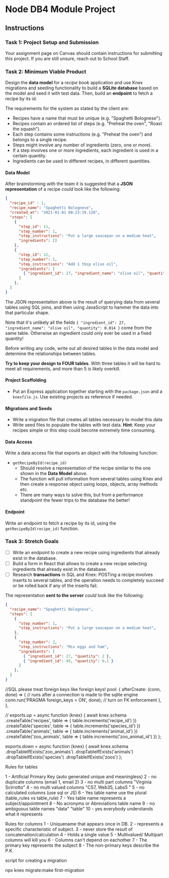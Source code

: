 # Node DB4 Module Project

## Instructions

### Task 1: Project Setup and Submission

Your assignment page on Canvas should contain instructions for submitting this project. If you are still unsure, reach out to School Staff.

### Task 2: Minimum Viable Product

Design the **data model** for a _recipe book_ application and use Knex migrations and seeding functionality to build a **SQLite database** based on the model and seed it with test data. Then, build an **endpoint** to fetch a recipe by its id.

The requirements for the system as stated by the client are:

- Recipes have a name that must be unique (e.g. "Spaghetti Bolognese").
- Recipes contain an ordered list of steps (e.g. "Preheat the oven", "Roast the squash").
- Each step contains some instructions (e.g. "Preheat the oven") and belongs to a single recipe.
- Steps might involve any number of ingredients (zero, one or more).
- If a step involves one or more ingredients, each ingredient is used in a certain quantity.
- Ingredients can be used in different recipes, in different quantities.

#### Data Model

After brainstorming with the team it is suggested that a **JSON representation** of a recipe _could_ look like the following:

```json
{
  "recipe_id" : 1,
  "recipe_name": "Spaghetti Bolognese",
  "created_at": "2021-01-01 08:23:19.120",
  "steps": [
    {
      "step_id": 11,
      "step_number": 1,
      "step_instructions": "Put a large saucepan on a medium heat",
      "ingredients": []
    },
    {
      "step_id": 12,
      "step_number": 2,
      "step_instructions": "Add 1 tbsp olive oil",
      "ingredients": [
        { "ingredient_id": 27, "ingredient_name": "olive oil", "quantity": 0.014 }
      ]
    },
  ]
}
```

The JSON representation above is the result of querying data from several tables using SQL joins, and then using JavaScript to hammer the data into that particular shape.

Note that it's unlikely all the fields `{ "ingredient_id": 27, "ingredient_name": "olive oil", "quantity": 0.014 }` come from the same table. Otherwise an ingredient could only ever be used in a fixed quantity!

Before writing any code, write out all desired tables in the data model and determine the relationships between tables.

**Try to keep your design to FOUR tables**. With three tables it will be hard to meet all requirements, and more than 5 is likely overkill.

#### Project Scaffolding

- Put an Express application together starting with the `package.json` and a `knexfile.js`. Use existing projects as reference if needed.

#### Migrations and Seeds

- Write a migration file that creates all tables necessary to model this data
- Write seed files to populate the tables with test data. **Hint**: Keep your recipes simple or this step could become extremely time consuming.

#### Data Access

Write a data access file that exports an object with the following function:

- `getRecipeById(recipe_id)`
  - Should resolve a representation of the recipe similar to the one shown in the **Data Model** above.
  - The function will pull information from several tables using Knex and then create a response object using loops, objects, array methods etc.
  - There are many ways to solve this, but from a performance standpoint the fewer trips to the database the better!

#### Endpoint

Write an endpoint to fetch a recipe by its id, using the `getRecipeById(recipe_id)` function.

### Task 3: Stretch Goals

- [ ] Write an endpoint to create a new recipe using ingredients that already exist in the database.
- [ ] Build a form in React that allows to create a new recipe selecting ingredients that already exist in the database.
- [ ] Research **transactions** in SQL and Knex: POSTing a recipe involves inserts to several tables, and the operation needs to completely succeed or be rolled back if any of the inserts fail.

The representation **sent to the server** _could_ look like the following:

```json
{
  "recipe_name": "Spaghetti Bolognese",
  "steps": [
    {
      "step_number": 1,
      "step_instructions": "Put a large saucepan on a medium heat",
    },
    {
      "step_number": 2,
      "step_instructions": "Mix eggs and ham",
      "ingredients": [
        { "ingredient_id": 27, "quantity": 2 },
        { "ingredient_id": 48, "quantity": 0.1 }
      ]
    },
  ]
}
```

//SQL please treat foreign keys like foreign keys!
    pool: {
      afterCreate: (conn, done) => {
        // runs after a connection is made to the sqlite engine
        conn.run('PRAGMA foreign_keys = ON', done); // turn on FK enforcement
      },
    },


//
exports.up = async function (knex) {
  await knex.schema
    .createTable('recipes', table => {
      table.increments('recipe_id')
    })
    .createTable('species', table => {
      table.increments('species_id')
    })
    .createTable('animals', table => {
      table.increments('animal_id')
    })
    .createTable('zoo_animals', table => {
      table.increments('zoo_animal_id')
    })
};

exports.down = async function (knex) {
  await knex.schema
    .dropTableIfExists('zoo_animals')
    .dropTableIfExists('animals')
    .dropTableIfExists('species')
    .dropTableIfExists('zoos')
};

Rules for tables

1 - Artificial Primary Key (auto generated unique and meaningless) 
2 - no duplicate columns (email 1, email 2)
3 - no multi part columns "Virginia Scirrotto"
4 - no multi valued columns "CS7, Web35, Labs5 "
5 - no calculated columns (use sql or JS)
6 - Yes table name use the plural (table_rules vs table_rule)
7 - Yes table name represents a subject/appointment
8 - No acronyms or Abreviations table name
9 - no ambiguous table names "data" "table"
10 - yes everybody understands what it represents

Rules for columns
1 -  Uniquename that appears once in DB.
2 - represents a specific characteristic of subject.
3 - never store the result of concatenation/calculation
4 - Holds a single value
5 - Multivalued/ Multipart columns will kill you
6 - Columns can't depend on eachother
7 - The primary key represents the subject
8 - The non-primary keys describe the  P.K.


script for creating a migration

npx knex migrate:make first-migration